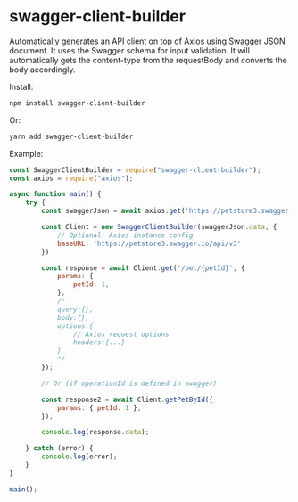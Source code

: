 # swagger-client-builder

Automatically generates an API client on top of Axios using Swagger JSON document.
It uses the Swagger schema for input validation.
It will automatically gets the content-type from the requestBody and converts the body accordingly.

Install:

```bash
npm install swagger-client-builder
```

Or:

```bash
yarn add swagger-client-builder
```

Example:

```javascript
const SwaggerClientBuilder = require("swagger-client-builder");
const axios = require("axios");

async function main() {
    try {
        const swaggerJson = await axios.get('https://petstore3.swagger.io/api/v3/openapi.json');

        const Client = new SwaggerClientBuilder(swaggerJson.data, {
            // Optional: Axios instance config
            baseURL: 'https://petstore3.swagger.io/api/v3'
        })

        const response = await Client.get('/pet/{petId}', {
            params: {
                petId: 1,
            },
            /*
            query:{},
            body:{},
            options:{
                // Axios request options
                headers:{...}
            }
            */
        });

        // Or (if operationId is defined in swagger)

        const response2 = await Client.getPetById({
            params: { petId: 1 },
        });

        console.log(response.data);

    } catch (error) {
        console.log(error);
    }
}

main();
```
